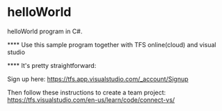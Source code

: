 helloWorld
==========

helloWorld program in C#.

**** Use this sample program together with TFS online(cloud) and visual studio

**** It's pretty straightforward:

Sign up here: https://tfs.app.visualstudio.com/_account/Signup 

Then follow these instructions to create a team project: https://tfs.visualstudio.com/en-us/learn/code/connect-vs/




